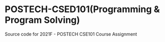 # POSTECH-CSED101(Programming & Program Solving)
Source code for 2021F - POSTECH CSE101 Course Assignment
